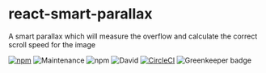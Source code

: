 # react-smart-parallax

A smart parallax which will measure the overflow and calculate the correct scroll speed for the image

[![npm](https://img.shields.io/npm/v/react-smart-parallax.svg)](https://www.npmjs.com/package/react-smart-parallax) ![Maintenance](https://img.shields.io/maintenance/yes/2018.svg) ![npm](https://img.shields.io/npm/l/react-smart-parallax.svg) ![David](https://img.shields.io/david/HenriBeck/react-smart-parallax.svg) [![CircleCI](https://circleci.com/gh/HenriBeck/react-smart-parallax.svg?style=svg)](https://circleci.com/gh/HenriBeck/react-smart-parallax) ![Greenkeeper badge](https://badges.greenkeeper.io/HenriBeck/react-smart-parallax.svg)
